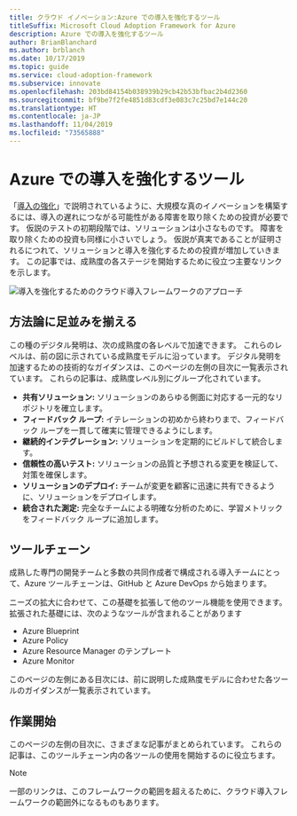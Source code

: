 ```yaml
---
title: クラウド イノベーション:Azure での導入を強化するツール
titleSuffix: Microsoft Cloud Adoption Framework for Azure
description: Azure での導入を強化するツール
author: BrianBlanchard
ms.author: brblanch
ms.date: 10/17/2019
ms.topic: guide
ms.service: cloud-adoption-framework
ms.subservice: innovate
ms.openlocfilehash: 203bd84154b038939b29cb42b53bfbac2b4d2360
ms.sourcegitcommit: bf9be7f2fe4851d83cdf3e083c7c25bd7e144c20
ms.translationtype: HT
ms.contentlocale: ja-JP
ms.lasthandoff: 11/04/2019
ms.locfileid: "73565888"
---
```

# <a name="tools-to-empower-adoption-in-azure"></a>Azure での導入を強化するツール

「[導入の強化](../considerations/ci-cd.md)」で説明されているように、大規模な真のイノベーションを構築するには、導入の遅れにつながる可能性がある障害を取り除くための投資が必要です。 仮説のテストの初期段階では、ソリューションは小さなものです。 障害を取り除くための投資も同様に小さいでしょう。 仮説が真実であることが証明されるにつれて、ソリューションと導入を強化するための投資が増加していきます。 この記事では、成熟度の各ステージを開始するために役立つ主要なリンクを示します。

![導入を強化するためのクラウド導入フレームワークのアプローチ](../../_images/innovate/empower-adoption-maturity.png)

## <a name="alignment-to-the-methodology"></a>方法論に足並みを揃える

この種のデジタル発明は、次の成熟度の各レベルで加速できます。 これらのレベルは、前の図に示されている成熟度モデルに沿っています。 デジタル発明を加速するための技術的なガイダンスは、このページの左側の目次に一覧表示されています。 これらの記事は、成熟度レベル別にグループ化されています。

- **共有ソリューション:** ソリューションのあらゆる側面に対応する一元的なリポジトリを確立します。
- **フィードバック ループ:** イテレーションの初めから終わりまで、フィードバック ループを一貫して確実に管理できるようにします。
- **継続的インテグレーション:** ソリューションを定期的にビルドして統合します。
- **信頼性の高いテスト:** ソリューションの品質と予想される変更を検証して、対策を確保します。
- **ソリューションのデプロイ:** チームが変更を顧客に迅速に共有できるように、ソリューションをデプロイします。
- **統合された測定:** 完全なチームによる明確な分析のために、学習メトリックをフィードバック ループに追加します。

## <a name="toolchain"></a>ツールチェーン

成熟した専門の開発チームと多数の共同作成者で構成される導入チームにとって、Azure ツールチェーンは、GitHub と Azure DevOps から始まります。

ニーズの拡大に合わせて、この基礎を拡張して他のツール機能を使用できます。 拡張された基礎には、次のようなツールが含まれることがあります

- Azure Blueprint
- Azure Policy
- Azure Resource Manager のテンプレート
- Azure Monitor

このページの左側にある目次には、前に説明した成熟度モデルに合わせた各ツールのガイダンスが一覧表示されています。

## <a name="get-started"></a>作業開始

このページの左側の目次に、さまざまな記事がまとめられています。 これらの記事は、このツールチェーン内の各ツールの使用を開始するのに役立ちます。

> [!NOTE]
> 一部のリンクは、このフレームワークの範囲を超えるために、クラウド導入フレームワークの範囲外になるものもあります。
